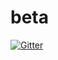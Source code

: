 # beta

[![Gitter](https://badges.gitter.im/Join%20Chat.svg)](https://gitter.im/Cleawing/beta?utm_source=badge&utm_medium=badge&utm_campaign=pr-badge&utm_content=badge)